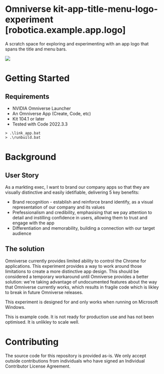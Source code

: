 # Omniverse kit-app-title-menu-logo-experiment [robotica.example.app.logo]

A scratch space for exploring and experimenting with an app logo that spans the title and menu bars.

![](./exts/robotica.example.app.logo/data/preview.gif)



# Getting Started
## Requirements
- NVIDIA Omniverse Launcher
- An Omniverse App (Create, Code, etc)
- Kit 104.1 or later
- Tested with Code 2022.3.3

```
> .\link_app.bat
> .\runbuild.bat
```

# Background
## User Story
As a markting exec, I want to brand our company apps so that they are visually distinctive and easily
idetifiable, delivering 5 key benefits:
  -  Brand recognition - establish and reinforce brand identify, as a visual representation of our company
  and its values
  -  Prefessionalism and credibility, emphasising that we pay attention to detail and instilling confidence
  in users, allowing them to trust and engage with the app
  -  Differentiation and memorability, building a connection with our target audience

## The solution
Omniverse currently provides limited ability to control the Chrome for applications.  This experiment provides
a way to work around those limitations to create a more distinctive app design.  This should be considered a
temporary workaround until Omniverse provides a better solution: we're taking advantage of undocumented features
about the way that Omniverse currently works, which results in fragile code which is likley to break in future
Omniverse releases.

This experiment is designed for and only works when running on Microsoft Windows.

This is example code. It is not ready for production use and has not been optimised. It is unlikley to scale well.

# Contributing
The source code for this repository is provided as-is. We only accept outside contributions from individuals who have
signed an Individual Contributor License Agreement.
